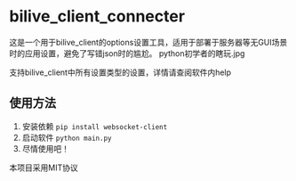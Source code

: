 # bilive_client_connecter

这是一个用于bilive_client的options设置工具，适用于部署于服务器等无GUI场景时的应用设置，避免了写错json时的尴尬。
python初学者的瞎玩.jpg

支持bilive_client中所有设置类型的设置，详情请查阅软件内help

## 使用方法

1. 安装依赖 `pip install websocket-client`
2. 启动软件 `python main.py`
3. 尽情使用吧！

本项目采用MIT协议

